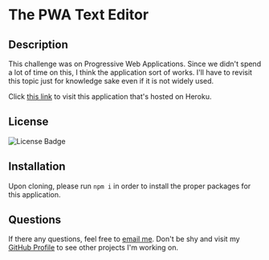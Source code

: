 # The PWA Text Editor

## Description

This challenge was on Progressive Web Applications. Since we didn't spend a lot of time on this, I think the application sort of works. I'll have to revisit this topic just for knowledge sake even if it is not widely used.

Click [this link](https://the-pwa-text-edit.herokuapp.com) to visit this application that's hosted on Heroku.

## License

![License Badge](https://img.shields.io/static/v1?label=license&message=None&color=blue)

## Installation

Upon cloning, please run ```npm i``` in order to install the proper packages for this application.

## Questions

If there any questions, feel free to [email me](mailto:dejesusf@uw.edu). Don't be shy and visit my [GitHub Profile](https://github.com/dejesusf) to see other projects I'm working on.